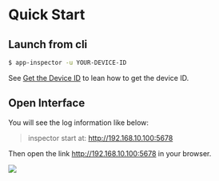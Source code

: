# Quick Start

## Launch from cli

```bash
$ app-inspector -u YOUR-DEVICE-ID
```

See <a href="./get-device-id.html">Get the Device ID</a> to lean how to get the device ID.

## Open Interface

You will see the log information like below:

> inspector start at: http://192.168.10.100:5678

Then open the link http://192.168.10.100:5678 in your browser.

![](/app-inspector/assets/7dfcf2f7gw1f77ev6csw5g20s50iwe81.gif)